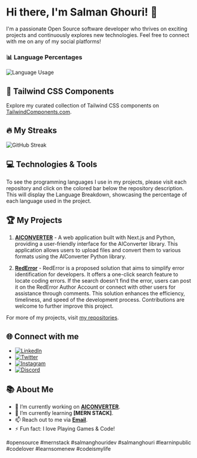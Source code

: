 # Hi there, I'm Salman Ghouri! 👋

I'm a passionate Open Source software developer who thrives on exciting projects and continuously explores new technologies. Feel free to connect with me on any of my social platforms!

### 📊 Language Percentages

<p align="left">
  <img src="https://github-readme-stats.vercel.app/api/top-langs/?username=salmanghouridev&langs_count=8&layout=compact&hide_border=true" alt="Language Usage">
</p>

## 🚀 Tailwind CSS Components

Explore my curated collection of Tailwind CSS components on [TailwindComponents.com](https://tailwindcomponents.com/u/salmanghouridev).

## 🔥 My Streaks

![GitHub Streak](https://github-readme-streak-stats.herokuapp.com/?user=salmanghouridev&theme=tokyonight)

## 💻 Technologies & Tools

To see the programming languages I use in my projects, please visit each repository and click on the colored bar below the repository description. This will display the Language Breakdown, showcasing the percentage of each language used in the project.

## 🏆 My Projects

1. **[AICONVERTER](https://github.com/salmanghouridev/aiconverter)** - A web application built with Next.js and Python, providing a user-friendly interface for the AIConverter library. This application allows users to upload files and convert them to various formats using the AIConverter Python library.

2. **[RedError](https://github.com/salmanghouridev/RedError)** - RedError is a proposed solution that aims to simplify error identification for developers. It offers a one-click search feature to locate coding errors. If the search doesn't find the error, users can post it on the RedError Author Account or connect with other users for assistance through comments. This solution enhances the efficiency, timeliness, and speed of the development process. Contributions are welcome to further improve this project.

For more of my projects, visit [my repositories](https://github.com/salmanghouridev?tab=repositories).

## 🌐 Connect with me

- [![LinkedIn](https://img.shields.io/badge/LinkedIn-%230077B5.svg?&style=for-the-badge&logo=linkedin&logoColor=white)](https://www.linkedin.com/in/salman-ghouri01/)
- [![Twitter](https://img.shields.io/badge/Twitter-%231DA1F2.svg?&style=for-the-badge&logo=twitter&logoColor=white)](https://twitter.com/salmanghouridev)
- [![Instagram](https://img.shields.io/badge/Instagram-%23E4405F.svg?&style=for-the-badge&logo=instagram&logoColor=white)](https://www.instagram.com/salmanghouridevv/)
- [![Discord](https://img.shields.io/badge/Discord-%230077B5.svg?&style=for-the-badge&logo=discord&logoColor=white)](https://discord.gg/KktRnrQgAz/)

## 📚 About Me

- 🔭 I’m currently working on **[AICONVERTER](https://github.com/salmanghouridev/aiconverter)**.
- 🌱 I’m currently learning **[MERN STACK]**.
- 📫 Reach out to me via **[Email](mailto:hello@salmanghouri.com)**.
- ⚡ Fun fact: I love Playing Games & Code!

#opensource #mernstack #salmanghouridev #salmanghouri #learninpublic #codelover #learnsomenew #codeismylife
